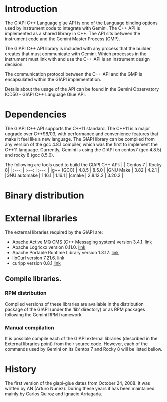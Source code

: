 # Introduction

The GIAPI C++ Language glue API  is one of the Language binding options used by
instrument code to integrate with Gemini.  The C++ API is implemented as a
shared library in C++. The API sits between the instrument code and the
Gemini Master Process (GMP).

The GIAPI C++ API library is included with any process that the builder creates
that must communicate with Gemini. Which processes in the instrument must link
with and use the C++ API is an instrument design decision.

The communication protocol between the C++ API and the GMP is encapsulated
within the GIAPI implementation.

Details about the usage of the API can be found in the Gemini Observatory
ICD50 - GIAPI C++ Language Glue API.

# Dependencies

The GIAPI C++ API supports the C++11 standard. The C++11 is a major upgrade 
over C++98/03, with performance and convenience features that make it feel 
like a new language. The GIAPI library can be compiled from any version 
of the gcc 4.8.1 compiler, which was the first to implement the C++11 language.
Currently, Gemini is using the GIAPI on centos7 (gcc 4.8.5) and 
rocky 8 (gcc 8.5.0). 


The following are tools used to build the GIAPI C++ API:
|             | Centos 7 | Rocky 8|
|    :---:    |  :---:   | :---:  |
|g++ (GCC)    | 4.8.5    | 8.5.0  |
|GNU Make     | 3.82     | 4.2.1  |
|GNU automake | 1.16.1   | 1.16.1 |
|cmake        | 2.8.12.2 | 3.20.2 |

# Binary distribution


# External libraries
The external libraries required by the GIAPI are:
* Apache Active MQ CMS (C++ Messaging system) version 3.4.1. [link](external/activemq-cpp-library-3.4.1/README.md)
* Apache Log4cxx version 0.11.0. [link](external/apache-log4cxx-0.11.0/README.md) 
* Apache Portable Runtime Library version 1.3.12. [link](external/apache-log4cxx-0.11.0) 
* libCurl version 7.21.6. [link](external/curl-7.21.6) 
* curlpp version 0.8.1 [link](https://github.com/framos-gemini/giapi-glue/blob/c%2B%2B11_Release/external/curlpp-0.8.1) 

## Compile libraries.
### RPM distribution
Compiled versions of these libraries are available in the distribution
package of the GIAPI (under the 'lib' directory) or as RPM packages
following the Gemini RPM framework.
### Manual compilation
It is possible compile each of the GIAPI external libraries (described in 
the External libraries point) from their source code.  However, each of 
the commands used by Gemini on its Centos 7 and 
Rocky 8 will be listed bellow.



# History
The first version of the giapi-glue dates from October 24, 2008. It was written by AN (Arturo Nunez). 
During these years it has been maintained mainly by Carlos Quiroz and Ignacio Arriagada. 

